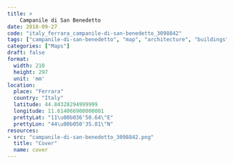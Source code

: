 ```yaml
---
title: > 
    Campanile di San Benedetto
date: 2018-09-27
code: "italy_ferrara_campanile-di-san-benedetto_3098842"
tags: ["campanile-di-san-benedetto", "map", "architecture", "buildings", "Ferrara", "Italy"]
categories: ["Maps"]
draft: false
format:
  width: 210
  height: 297
  unit: 'mm'
location:
  place: "Ferrara"
  country: "Italy"
  latitude: 44.84328294999999
  longitude: 11.614066900000001
  prettyLat: "11\u00b036'50.64\"E"
  prettyLon: "44\u00b050'35.81\"N"
resources:
- src: "campanile-di-san-benedetto_3098842.png"
  title: "Cover"
  name: cover
---
```

